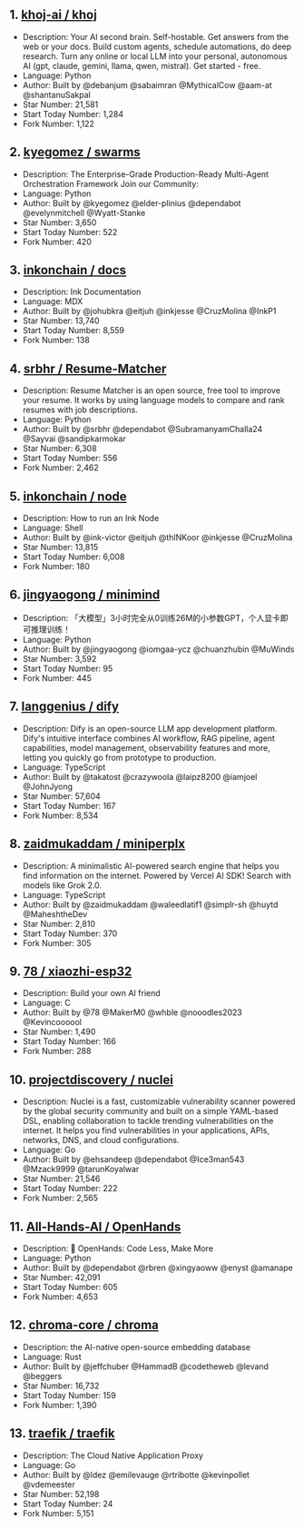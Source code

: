 ## 1. [khoj-ai / khoj](https://github.com/khoj-ai/khoj)
- Description: Your AI second brain. Self-hostable. Get answers from the web or your docs. Build custom agents, schedule automations, do deep research. Turn any online or local LLM into your personal, autonomous AI (gpt, claude, gemini, llama, qwen, mistral). Get started - free.
- Language: Python
- Author: Built by @debanjum @sabaimran @MythicalCow @aam-at @shantanuSakpal
- Star Number: 21,581
- Start Today Number: 1,284
- Fork Number: 1,122

## 2. [kyegomez / swarms](https://github.com/kyegomez/swarms)
- Description: The Enterprise-Grade Production-Ready Multi-Agent Orchestration Framework Join our Community:
- Language: Python
- Author: Built by @kyegomez @elder-plinius @dependabot @evelynmitchell @Wyatt-Stanke
- Star Number: 3,650
- Start Today Number: 522
- Fork Number: 420

## 3. [inkonchain / docs](https://github.com/inkonchain/docs)
- Description: Ink Documentation
- Language: MDX
- Author: Built by @johubkra @eitjuh @inkjesse @CruzMolina @InkP1
- Star Number: 13,740
- Start Today Number: 8,559
- Fork Number: 138

## 4. [srbhr / Resume-Matcher](https://github.com/srbhr/Resume-Matcher)
- Description: Resume Matcher is an open source, free tool to improve your resume. It works by using language models to compare and rank resumes with job descriptions.
- Language: Python
- Author: Built by @srbhr @dependabot @SubramanyamChalla24 @Sayvai @sandipkarmokar
- Star Number: 6,308
- Start Today Number: 556
- Fork Number: 2,462

## 5. [inkonchain / node](https://github.com/inkonchain/node)
- Description: How to run an Ink Node
- Language: Shell
- Author: Built by @ink-victor @eitjuh @thINKoor @inkjesse @CruzMolina
- Star Number: 13,815
- Start Today Number: 6,008
- Fork Number: 180

## 6. [jingyaogong / minimind](https://github.com/jingyaogong/minimind)
- Description: 「大模型」3小时完全从0训练26M的小参数GPT，个人显卡即可推理训练！
- Language: Python
- Author: Built by @jingyaogong @iomgaa-ycz @chuanzhubin @MuWinds
- Star Number: 3,592
- Start Today Number: 95
- Fork Number: 445

## 7. [langgenius / dify](https://github.com/langgenius/dify)
- Description: Dify is an open-source LLM app development platform. Dify's intuitive interface combines AI workflow, RAG pipeline, agent capabilities, model management, observability features and more, letting you quickly go from prototype to production.
- Language: TypeScript
- Author: Built by @takatost @crazywoola @laipz8200 @iamjoel @JohnJyong
- Star Number: 57,604
- Start Today Number: 167
- Fork Number: 8,534

## 8. [zaidmukaddam / miniperplx](https://github.com/zaidmukaddam/miniperplx)
- Description: A minimalistic AI-powered search engine that helps you find information on the internet. Powered by Vercel AI SDK! Search with models like Grok 2.0.
- Language: TypeScript
- Author: Built by @zaidmukaddam @waleedlatif1 @simplr-sh @huytd @MaheshtheDev
- Star Number: 2,810
- Start Today Number: 370
- Fork Number: 305

## 9. [78 / xiaozhi-esp32](https://github.com/78/xiaozhi-esp32)
- Description: Build your own AI friend
- Language: C
- Author: Built by @78 @MakerM0 @whble @nooodles2023 @Kevincoooool
- Star Number: 1,490
- Start Today Number: 166
- Fork Number: 288

## 10. [projectdiscovery / nuclei](https://github.com/projectdiscovery/nuclei)
- Description: Nuclei is a fast, customizable vulnerability scanner powered by the global security community and built on a simple YAML-based DSL, enabling collaboration to tackle trending vulnerabilities on the internet. It helps you find vulnerabilities in your applications, APIs, networks, DNS, and cloud configurations.     
- Language: Go
- Author: Built by @ehsandeep @dependabot @Ice3man543 @Mzack9999 @tarunKoyalwar
- Star Number: 21,546
- Start Today Number: 222
- Fork Number: 2,565

## 11. [All-Hands-AI / OpenHands](https://github.com/All-Hands-AI/OpenHands)
- Description: 🙌 OpenHands: Code Less, Make More
- Language: Python
- Author: Built by @dependabot @rbren @xingyaoww @enyst @amanape
- Star Number: 42,091
- Start Today Number: 605
- Fork Number: 4,653

## 12. [chroma-core / chroma](https://github.com/chroma-core/chroma)
- Description: the AI-native open-source embedding database
- Language: Rust
- Author: Built by @jeffchuber @HammadB @codetheweb @levand @beggers
- Star Number: 16,732
- Start Today Number: 159
- Fork Number: 1,390

## 13. [traefik / traefik](https://github.com/traefik/traefik)
- Description: The Cloud Native Application Proxy
- Language: Go
- Author: Built by @ldez @emilevauge @rtribotte @kevinpollet @vdemeester
- Star Number: 52,198
- Start Today Number: 24
- Fork Number: 5,151
